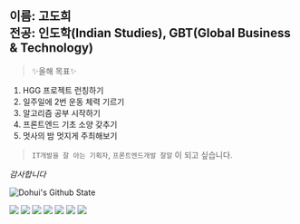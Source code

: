 **이름: 고도희**<br>
**전공: 인도학(Indian Studies), GBT(Global Business & Technology)**
---

> ✨올해 목표✨ 
1. HGG 프로젝트 런칭하기
2. 일주일에 2번 운동 체력 기르기
3. 알고리즘 공부 시작하기
4. 프론트엔드 기초 소양 갖추기
5. 멋사의 밤 멋지게 주최해보기

> `IT개발을 잘 아는 기획자`, `프론트엔드개발 잘알` 이 되고 싶습니다.<br>

*감사합니다*
<br>

![Dohui's Github State](https://github-readme-stats.vercel.app/api?username=DohuiKo&show_icons=true&theme=radical)<br>

<img
  src="https://img.shields.io/badge/HTML5-E34F26?style=flat-square&logo=HTML5&logoColor=white"
/>
<img
  src="https://img.shields.io/badge/CSS3-1572B6?style=flat-square&logo=CSS3&logoColor=white"
/>
<img
  src="https://img.shields.io/badge/JavaScript-F7DF1E?style=flat-square&logo=JavaScript&logoColor=white"
/>
<img
  src="https://img.shields.io/badge/Java-007396?style=flat-square&logo=Java&logoColor=white"
/>
<img
  src="https://img.shields.io/badge/React-61DAFB?style=flat-square&logo=React&logoColor=white"
/>
<img
  src="https://img.shields.io/badge/Python-FF7800?style=flat-square&logo=Python&logoColor=white"
/>
<img
  src="https://img.shields.io/badge/C_language-A8B9CC?style=flat-square&logo=C&logoColor=white"
/>



<!--
**DohuiKo/DohuiKo** is a ✨ _special_ ✨ repository because its `README.md` (this file) appears on your GitHub profile.

Here are some ideas to get you started:

- 🔭 I’m currently working on ...
- 🌱 I’m currently learning ...
- 👯 I’m looking to collaborate on ...
- 🤔 I’m looking for help with ...
- 💬 Ask me about ...
- 📫 How to reach me: ...
- 😄 Pronouns: ...
- ⚡ Fun fact: ...
-->
